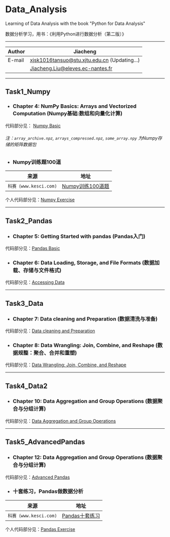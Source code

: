# Data_Analysis

Learning of Data Analysis with the book "Python for Data Analysis"

数据分析学习，用书：《利用Python进行数据分析（第二版）》

****

|Author|Jiacheng|
|---|---
|E-mail|xjsk1016tansuo@stu.xjtu.edu.cn (Updating...)
| |Jiacheng.Liu@eleves.ec-nantes.fr

****

## Task1_Numpy

* ### Chapter 4: NumPy Basics: Arrays and Vectorized Computation (Numpy基础:数组和向量化计算)

代码部分见： [Numpy Basic](./Task1_Numpy/4.%20NumPy%20Basics-%20Arrays%20and%20Vectorized%20Computation.ipynb)

###### 注：`array_archive.npz`, `arrays_compressed.npz`, `some_array.npy` 为Numpy存储的矩阵数据包



* ### Numpy训练题100道

|来源|地址|
|----|-----|
|`科赛（www.kesci.com)`|[Numpy训练100道题](https://www.kesci.com/home/project/59f29f67c5f3f5119527a2cc "悬停显示")|

个人代码部分见：[Numpy Exercise](./Task1_Numpy/这100道练习，带你玩转Numpy.ipynb)

---

## Task2_Pandas

* ### Chapter 5: Getting Started with pandas (Pandas入门)

代码部分见：[Pandas Basic](./Task2_Pandas/5.%20Getting%20Started%20with%20Pandas.ipynb)


* ### Chapter 6: Data Loading, Storage, and File Formats (数据加载、存储与文件格式)

代码部分见：[Accessing Data](./Task2_Pandas/6.%20Data%20Loading%2C%20Storage%2C%20and%20File%20Formats.ipynb)

---

## Task3_Data

* ### Chapter 7: Data cleaning and Preparation (数据清洗与准备)

代码部分见：[Data cleaning and Preparation](./Task3_Data/7.%20Data%20Cleaning%20and%20Preparation.ipynb)


* ### Chapter 8: Data Wrangling: Join, Combine, and Reshape (数据规整：聚合、合并和重塑)

代码部分见：[Data Wrangling: Join, Combine, and Reshape](./Task3_Data/8.%20Data%20Wrangling-Join%2C%20Combine%2C%20and%20Reshape.ipynb)

---

## Task4_Data2

* ### Chapter 10: Data Aggregation and Group Operations (数据聚合与分组计算)

代码部分见：[Data Aggregation and Group Operations](./Task4_Data2/10.%20Data%20Aggregation%20and%20Group%20Operations.ipynb)

---

## Task5_AdvancedPandas

* ### Chapter 12: Data Aggregation and Group Operations (数据聚合与分组计算)

代码部分见：[Advanced Pandas](./Task5_AdvancedPandas/12.%20Advanced%20Pandas.ipynb)


* ### 十套练习，Pandas做数据分析

|来源|地址|
|----|-----|
|`科赛（www.kesci.com)`|[Pandas十套练习](https://www.kesci.com/home/project/59e77a636d213335f38daec2 "悬停显示")|

个人代码部分见：[Pandas Exercise](./Task5_AdvancedPanda/这十套练习，教你如何使用Pandas做数据分析.ipynb)

